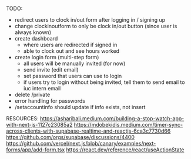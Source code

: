 TODO:
- redirect users to clock in/out form after logging in / signing up
- change clockinoutform to only be clock in/out button (since user is always known)
- create dashboard
    - where users are redirected if signed in
    - able to clock out and see hours worked
- create login form (multi-step form)
    - all users will be manually invited (for now)
    - send invite (edit email)
    - set password that users can use to login
    - if users try to login without being invited, tell them to send email to iuc intern email
- delete /private
- error handling for passwords
- /setaccountinfo should update if info exists, not insert

RESOURCES:
https://asharibali.medium.com/building-a-stop-watch-app-with-next-js-1127c23085a2
https://mdobekidis.medium.com/timer-sync-across-clients-with-supabase-realtime-and-reactjs-6ca3c7730d66
https://github.com/orgs/supabase/discussions/4400
https://github.com/vercel/next.js/blob/canary/examples/next-forms/app/add-form.tsx
https://react.dev/reference/react/useActionState
